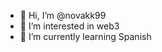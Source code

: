 - 👋 Hi, I’m @novakk99       
- 👀 I’m interested in web3      
- 🌱 I’m currently learning Spanish  


<!---
novakk99/novakk99 is a ✨ special ✨ repository because its `README.md` (this file) appears on your GitHub profile.
You can click the Preview link to take a look at your changes.
--->
